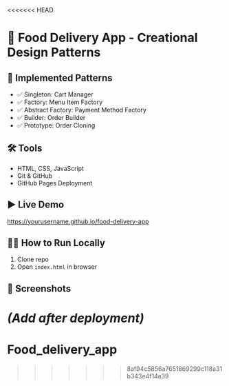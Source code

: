 <<<<<<< HEAD
# 🍔 Food Delivery App - Creational Design Patterns

## 🎯 Implemented Patterns
- ✅ Singleton: Cart Manager
- ✅ Factory: Menu Item Factory
- ✅ Abstract Factory: Payment Method Factory
- ✅ Builder: Order Builder
- ✅ Prototype: Order Cloning

## 🛠 Tools
- HTML, CSS, JavaScript
- Git & GitHub
- GitHub Pages Deployment

## ▶️ Live Demo
https://yourusername.github.io/food-delivery-app

## 🧑‍💻 How to Run Locally
1. Clone repo
2. Open `index.html` in browser

## 📸 Screenshots
*(Add after deployment)*
=======
# Food_delivery_app
>>>>>>> 8af94c5856a7651869299c118a31b343e4f14a39

